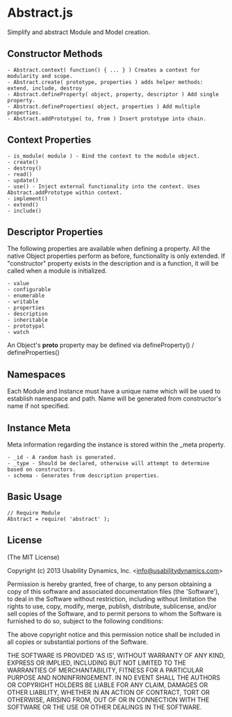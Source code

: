 # Abstract.js
Simplify and abstract Module and Model creation.

## Constructor Methods

    - Abstract.context( function() { ... } ) Creates a context for modularity and scope.
    - Abstract.create( prototype, properties ) adds helper methods: extend, include, destroy
    - Abstract.defineProperty( object, property, descriptor ) Add single property.
    - Abstract.defineProperties( object, properties ) Add multiple properties.
    - Abstract.addPrototype( to, from ) Insert prototype into chain.


## Context Properties

    - is_module( module ) - Bind the context to the module object.
    - create()
    - destroy()
    - read()
    - update()
    - use() - Inject external functionality into the context. Uses Abstract.addPrototype within context.
    - implement()
    - extend()
    - include()

## Descriptor Properties
The following properties are available when defining a property.
All the native Object properties perform as before, functionality is only extended.
If "constructor" property exists in the description and is a function, it will be called when a module is initialized.

    - value
    - configurable
    - enumerable
    - writable
    - properties
    - description
    - inheritable
    - prototypal
    - watch

An Object's __proto__ property may be defined via defineProperty() / defineProperties()

## Namespaces
Each Module and Instance must have a unique name which will be used to establish namespace and path. Name will be generated from constructor's name if not specified.

## Instance Meta
Meta information regarding the instance is stored within the _meta property.

    - _id - A random hash is generated.
    - _type - Should be declared, otherwise will attempt to determine based on constructors.
    - schema - Generates from description properties.

## Basic Usage

    // Require Module
    Abstract = require( 'abstract' );

## License

(The MIT License)

Copyright (c) 2013 Usability Dynamics, Inc. &lt;info@usabilitydynamics.com&gt;

Permission is hereby granted, free of charge, to any person obtaining
a copy of this software and associated documentation files (the
'Software'), to deal in the Software without restriction, including
without limitation the rights to use, copy, modify, merge, publish,
distribute, sublicense, and/or sell copies of the Software, and to
permit persons to whom the Software is furnished to do so, subject to
the following conditions:

The above copyright notice and this permission notice shall be
included in all copies or substantial portions of the Software.

THE SOFTWARE IS PROVIDED 'AS IS', WITHOUT WARRANTY OF ANY KIND,
EXPRESS OR IMPLIED, INCLUDING BUT NOT LIMITED TO THE WARRANTIES OF
MERCHANTABILITY, FITNESS FOR A PARTICULAR PURPOSE AND NONINFRINGEMENT.
IN NO EVENT SHALL THE AUTHORS OR COPYRIGHT HOLDERS BE LIABLE FOR ANY
CLAIM, DAMAGES OR OTHER LIABILITY, WHETHER IN AN ACTION OF CONTRACT,
TORT OR OTHERWISE, ARISING FROM, OUT OF OR IN CONNECTION WITH THE
SOFTWARE OR THE USE OR OTHER DEALINGS IN THE SOFTWARE.
